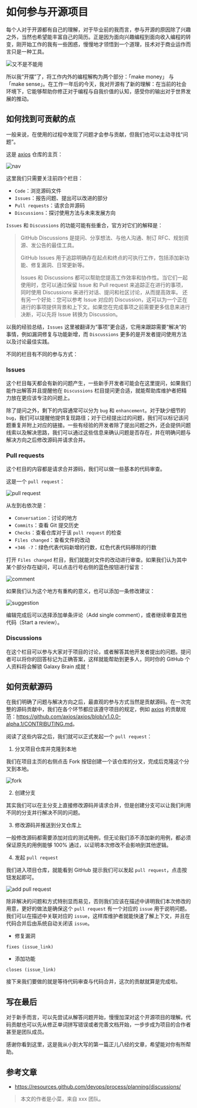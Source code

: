 # 如何参与开源项目

每个人对于开源都有自己的理解，对于毕业前的我而言，参与开源的原因除了兴趣之外，当然也希望能丰富自己的简历。正是因为面向兴趣编程到面向收入编程的转变，刚开始工作的我有一些困惑，慢慢地才领悟到一个道理，技术对于商业运作而言只是一种工具。

![又不是不能用](./1.jpg)

所以我“开摆”了，将工作内外的编程解构为两个部分：「make money」 与 「make sense」。在工作一年后的今天，我对开源有了新的理解：在当前的社会环境下，它能够帮助你修正对于编程与自我价值的认知，感受你的输出对于世界发展的推动。

## 如何找到可贡献的点

一般来说，在使用的过程中发现了问题才会参与贡献，但我们也可以主动寻找“问题”。

这是 [axios](https://github.com/axios/axios/tree/v1.0.0-alpha.1) 仓库的主页：

![nav](./2.png)

这里我们只需要关注前四个栏目：

- `Code`：浏览源码文件
- `Issues`：报告问题、提出可以改进的部分
- `Pull requests`：请求合并源码
- `Discussions`：探讨使用方法与未来发展方向

`Issues` 和 `Discussions` 的功能可能有些重合，官方对它们的解释是：

> GitHub Discussions 是提问、分享想法、与他人沟通、制订 RFC、规划资源、发公告的最佳工具。
>
> GitHub Issues 用于追踪明确存在起点和终点的可执行工作，包括添加新功能、修复漏洞、日常更新等。
>
> Issues 和 Discussions 都可以帮助您提高工作效率和协作性。当它们一起使用时，您可以通过保留 Issue 和 Pull request 来追踪正在进行的事项，同时使用 Discussions 来进行对话、提问和社区讨论，从而提高效率。
> 还有另一个好处：您可以参考 Issue 对应的 Discussion，这可以为一个正在进行的事项提供背景和上下文。如果您在完成事项之前需要更多信息来进行决断，可以先将 Issue 转换为 Discussion。

以我的经验总结，`Issues` 这里被翻译为“事项”更合适，它用来跟踪需要“解决”的事情，例如漏洞修复与功能新增，而 `Discussions` 更多的是开发者提问使用方法以及讨论最佳实践。

不同的栏目有不同的参与方式：

### Issues

这个栏目每天都会有新的问题产生，一些新手开发者可能会在这里提问，如果我们能作出解答并且提醒他在 `Discussions` 栏目提问更合适，就能帮助库维护者把精力放在更应该专注的问题上。

除了提问之外，剩下的内容通常可以分为 `bug` 和 `enhancement`。对于缺少细节的 `bug`，我们可以提醒他提供复现路径；对于已经提出过的问题，我们可以标记该问题重复并附上对应的链接。一些有经验的开发者除了提出问题之外，还会提供问题线索以及解决思路，我们可以通过这些信息来确认问题是否存在，并在明确问题与解决方向之后修改源码并请求合并。

### Pull requests

这个栏目的内容都是请求合并源码，我们可以做一些基本的代码审查。

这是一个 `pull request`：

![pull request](./3.png)

从左到右依次是：

- `Conversation`：讨论的地方
- `Commits`：查看 Git 提交历史
- `Checks`：查看仓库对于该 `pull request` 的检查
- `Files changed`：查看文件的改动
- `+346 -7`：绿色代表代码新增的行数，红色代表代码移除的行数

打开 `Files changed` 栏目，我们就能对文件的改动进行审查。如果我们认为其中某个部分存在疑问，可以点击行号右侧的蓝色按钮进行留言：

![comment](./4.png)

如果我们认为这个地方有重构的意义，也可以添加一条修改建议：

![suggestion](./5.png)

编辑完成后可以选择添加单条评论（Add single comment），或者继续审查其他代码（Start a review）。

### Discussions

在这个栏目可以参与大家对于项目的讨论，或者解答其他开发者提出的问题。提问者可以将你的回答标记为正确答案，这样就能帮助到更多人，同时你的 GitHub 个人资料将会解锁 Galaxy Brain 成就！

## 如何贡献源码

在我们明确了问题与解决方向之后，最直观的参与方式当然是贡献源码。在一次完整的源码贡献中，我们在各个环节都应该遵守项目的规定，例如 [axios](https://github.com/axios/axios/tree/v1.0.0-alpha.1) 的贡献规范：<https://github.com/axios/axios/blob/v1.0.0-alpha.1/CONTRIBUTING.md>。

阅读了这些内容之后，我们就可以正式发起一个 `pull request`：

1. 分叉项目仓库并克隆到本地

我们在项目主页的右侧点击 Fork 按钮创建一个该仓库的分叉，完成后克隆这个分叉到本地。

![fork](./6.png)

2. 创建分支

其实我们可以在主分支上直接修改源码并请求合并，但是创建分支可以让我们利用不同的分支并行解决不同的问题。

3. 修改源码并推送到分叉仓库上

一般修改源码都需要添加对应的测试用例，但无论我们添不添加新的用例，都必须保证原先的用例能够 100% 通过，以证明本次修改不会影响到其他逻辑。

4. 发起 `pull request`

我们进入项目仓库，就能看到 GitHub 提示我们可以发起 `pull request`，点击按钮发起即可。

![add pull request](./7.png)

除非解决的问题和方式特别显而易见，否则我们应该在描述中讲明我们本次修改的用意，更好的做法是确保这个 `pull request` 有一个对应的 `issue` 用于说明问题。我们可以在描述中关联对应的 `issue`，这样库维护者就能快速了解上下文，并且在代码合并后由系统自动关闭该 `issue`。

- 修复漏洞

```
fixes (issue_link)
```

- 添加功能

```
closes (issue_link)
```

接下来我们要做的就是等待代码审查与代码合并，这次的贡献就算是完成啦。

## 写在最后

对于新手而言，可以先尝试从解答问题开始，慢慢加深对这个开源项目的理解。代码贡献也可以先从修正单词拼写错误或者完善文档开始，一步步成为项目的合作者甚至是团队成员。

感谢你看到这里，这是我从小到大写的第一篇正儿八经的文章，希望能对你有所帮助。

## 参考文章

- https://resources.github.com/devops/process/planning/discussions/

> 本文的作者是小菜，来自 xxx 团队。
